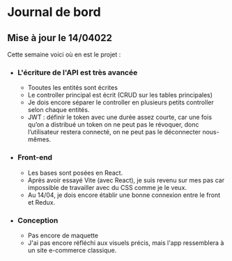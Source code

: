# Journal de bord

## Mise à jour le 14/04022

Cette semaine voici où en est le projet : 

-  ### L'écriture de l'API est très avancée
    - Tooutes les entités sont écrites
    - Le controller principal est écrit (CRUD sur les tables principales)
    - Je dois encore séparer le controller en plusieurs petits controller selon chaque entités.
    - JWT : définir le token avec une durée assez courte, car une fois qu’on a distribué un token on ne peut pas le révoquer, donc l’utilisateur restera connecté, on ne peut pas le déconnecter nous-mêmes.
- ### Front-end
    - Les bases sont posées en React.
    - Après avoir essayé Vite (avec React), je suis revenu sur mes pas car impossible de travailler avec du CSS comme je le veux.
    - Au 14/04, je dois encore établir une bonne connexion entre le front et Redux. 
- ### Conception
    - Pas encore de maquette
    - J'ai pas encore réfléchi aux visuels précis, mais l'app ressemblera à un site e-commerce classique.